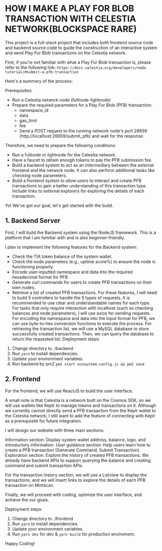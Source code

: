 # HOW I MAKE A PLAY FOR BLOB TRANSACTION WITH CELESTIA NETWORK(BLOCKSPACE RARE)
This project is a full-stack project that includes both frontend source code and backend source code to guide the construction of an interactive system and send Play For Blob transactions on the Celestia network.

First, if you're not familiar with what a Play For Blob transaction is, please refer to the following link: `https://docs.celestia.org/developers/node-tutorial/#submit-a-pfb-transaction`

Here's a summary of the process:

Prerequisites:

 * Run a Celestia network node (fullnode-lightnode)
 * Prepare the required parameters for a Play For Blob (PFB) transaction:
    * namespace_id
    * data
    * gas_limit
    * fee
    * Send a POST request to the running network node's port 26659 (http://localhost:26659/submit_pfb) and wait for the response.

Therefore, we need to prepare the following conditions:

 * Run a fullnode or lightnode for the Celestia network.
 * Have a faucet to obtain enough tokens to pay the PFB submission fee.
 * Build a backend system to act as an intermediary between the external frontend and the network node. It can also perform additional tasks like checking node parameters.
 * Build a frontend system to allow users to interact and create PFB transactions to gain a better understanding of this transaction type. Include links to external explorers for exploring the details of each transaction.

 Yo! We've got our goal, let's get started with the build.

## 1. Backend Server
 First, I will build the Backend system using the NodeJS framework. This is a platform that I am familiar with and is also beginner-friendly.

I plan to implement the following features for the Backend system:
 * Check the TIA token balance of the system wallet.
 * Check the node parameters (e.g., uptime score%) to ensure the node is functioning properly.
 * Encode user-inputted namespace and data into the required hexadecimal format for PFB.
 * Generate curl commands for users to create PFB transactions on their own nodes.
 * Retrieve a list of created PFB transactions.
For these features, I will need to build 5 controllers to handle the 5 types of requests. It is recommended to use clear and understandable names for each type.
For tasks that only require interaction with localhost (such as checking balances and node parameters), I will use axios for sending requests.
For encoding the namespace and data into the input format for PFB, we can use byte-to-hex conversion functions to execute the process.
For retrieving the transaction list, we will use a MySQL database to store successfully created transactions. Then, we can query the database to return the requested list.
Deployment steps:

 1. Change directory to ./backend
 2. Run `yarn` to install dependencies.
 3. Update your environment variables.
 4. Run backend by pm2 `pm2 start ecosystem.config.js && pm2 save`

## 2. Frontend
For the frontend, we will use ReactJS to build the user interface.

A small note is that Celestia is a network built on the Cosmos SDK, so we will use wallets like Keplr to manage tokens and transactions on it. Although we currently cannot directly send a PFB transaction from the Keplr wallet to the Celestia network, I still want to add the feature of connecting with Keplr as a prerequisite for future integration.

I will design our website with three main sections:

Information section: Display system wallet address, balance, logo, and introductory information.
User guidance section: Help users learn how to create a PFB transaction (Generate Command, Submit Transaction).
Exploration section: Explore the history of created PFB transactions.
We already have backend APIs to support querying the balance and creating command and submit transaction APIs.

For the transaction history section, we will use a Listview to display the transactions, and we will insert links to explore the details of each PFB transaction on Mintscan.

Finally, we will proceed with coding, optimize the user interface, and achieve the our goals.

Deployment steps:

 1. Change directory to ./frontend
 2. Run `yarn` to install dependencies.
 3. Update your environment variables.
 4. Run `yarn dev` for dev & `yarn build` for production enviroment.

Happy Coding!

